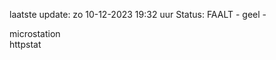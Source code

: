 laatste update: 
zo 10-12-2023 19:32   uur 
Status: FAALT - geel - 
<div class="service Y">microstation</div><div class="service G">httpstat</div>